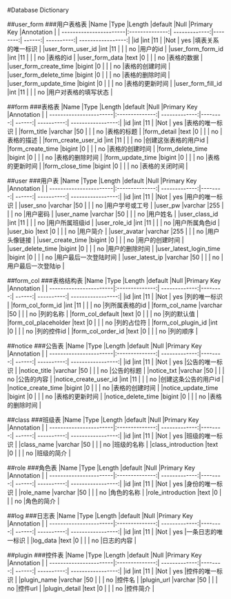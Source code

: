 #Database Dictionary##user_form###用户表格表|Name			               |Type		        |Length	        |default  |Null	   |Primary Key	|Annotation         || -----------------------|:--------------:| -------------:|--------:| ------:| ----------:| -----------------:||id			                 |int		          |11		          |         |Not	   |	yes	      |填表关系的唯一标识   ||user_form_user_id	     |int		          |11		          |	        |        |	no	      |用户的id            ||user_form_form_id	     |int		          |11		          |	        |        |	no	      |表格的id            ||user_form_data	         |text	          |0		          |	        |        |	no	      |表格的数据          ||user_form_create_time   |bigint  	      |0		          |	        |        |	no	      |表格的创建时间      ||user_form_delete_time   |bigint          |0		          |  	      |        |	no	      |表格的删除时间      ||user_form_update_time   |bigint  	      |0		          |	        |        |	no	      |表格的更新时间      ||user_form_fill_id       |int             |11		          |  	      |        |	no	      |用户对表格的填写状态 |##form###表格表|Name			               |Type		        |Length	        |default  |Null	   |Primary Key	|Annotation         || -----------------------|:--------------:| -------------:|--------:| ------:| ----------:| -----------------:||id			                 |int		          |11		          |         |Not	   |	yes	      |表格的唯一标识      ||form_title       	     |varchar         |50		          |	        |        |	no	      |表格的标题          ||form_detail       	     |text            |0		          |	        |        |	no	      |表格的描述          ||form_create_user_id     |int		          |11		          |	        |        |	no	      |创建这张表格的用户id ||form_create_time	       |bigint          |0		          |	        |        |	no	      |表格的创建时间      ||form_delete_time        |bigint   	      |0		          |	        |        |	no	      |表格的删除时间      ||form_update_time        |bigint          |0		          |  	      |        |	no	      |表格的更新时间      ||form_close_time         |bigint   	      |0		          |	        |        |	no	      |表格的关闭时间      |

##user###用户表|Name			               |Type		        |Length	        |default  |Null	   |Primary Key	|Annotation         || -----------------------|:--------------:| -------------:|--------:| ------:| ----------:| -----------------:||id			                 |int		          |11		          |         |Not	   |	yes	      |用户的唯一标识      ||user_sno         	     |varchar         |50		          |	        |        |	no	      |用户学号或工号      ||user_pw                 |varchar         |255		        |	        |        |	no	      |用户密码            ||user_name               |varchar         |50		          |	        |        |	no	      |用户姓名            ||user_class_id           |int		          |11		          |	        |        |	no	      |用户所属班级id      ||user_role_id            |int		          |11		          |	        |        |	no	      |用户所属角色id      ||user_bio          	     |text            |0		          |	        |        |	no	      |用户简介            ||user_avatar             |varchar         |255		        |	        |        |	no	      |用户头像链接        ||user_create_time	       |bigint          |0		          |	        |        |	no	      |用户的创建时间      ||user_delete_time        |bigint   	      |0		          |	        |        |	no	      |用户的删除时间      ||user_latest_login_time  |bigint          |0		          |  	      |        |	no	      |用户最后一次登陆时间 ||user_latest_ip          |varchar	        |50		          |	        |        |	no	      |用户最后一次登陆ip   |

##form_col
###表格结构表
|Name			               |Type		        |Length	        |default  |Null	   |Primary Key	|Annotation         |
| -----------------------|:--------------:| -------------:|--------:| ------:| ----------:| -----------------:|
|id			                 |int		          |11		          |         |Not	   |	yes	      |列的唯一标识        |
|form_col_form_id  	     |int             |11		          |	        |        |	no	      |列所属表格的id      |
|form_col_name           |varchar         |50		          |	        |        |	no	      |列的名称            |
|form_col_default        |text            |0		          |	        |        |	no	      |列的默认值          |
|form_col_placeholder    |text            |0		          |	        |        |	no	      |列的占位符          |
|form_col_plugin_id      |int             |0		          |	        |        |	no	      |列的控件id          |
|form_col_order_id       |text            |0		          |	        |        |	no	      |列的顺序            |

##notice
###公告表
|Name			               |Type		        |Length	        |default  |Null	   |Primary Key	|Annotation         |
| -----------------------|:--------------:| -------------:|--------:| ------:| ----------:| -----------------:|
|id			                 |int		          |11		          |         |Not	   |	yes	      |公告的唯一标识      |
|notice_title      	     |varchar         |50		          |	        |        |	no	      |公告的标题          |
|notice_txt              |varchar         |50		          |	        |        |	no	      |公告的内容          |
|notice_create_user_id   |int		          |11		          |	        |        |	no	      |创建这条公告的用户id |
|notice_create_time      |bigint          |0		          |	        |        |	no	      |表格的创建时间      |
|notice_update_time      |bigint   	      |0		          |	        |        |	no	      |表格的更新时间      |
|notice_delete_time      |bigint          |0		          |  	      |        |	no	      |表格的删除时间      |

##class
###班级表
|Name			               |Type		        |Length	        |default  |Null	   |Primary Key	|Annotation         |
| -----------------------|:--------------:| -------------:|--------:| ------:| ----------:| -----------------:|
|id			                 |int		          |11		          |         |Not	   |	yes	      |班级的唯一标识      |
|class_name              |varchar         |50		          |	        |        |	no	      |班级的名称          |
|class_introduction      |text            |0		          |	        |        |	no	      |班级的简介          |

##role
###角色表
|Name			               |Type		        |Length	        |default  |Null	   |Primary Key	|Annotation         |
| -----------------------|:--------------:| -------------:|--------:| ------:| ----------:| -----------------:|
|id			                 |int		          |11		          |         |Not	   |	yes	      |身份的唯一标识      |
|role_name               |varchar         |50		          |	        |        |	no	      |角色的名称          |
|role_introduction       |text            |0		          |	        |        |	no	      |角色的简介          |

##log
###日志表
|Name			               |Type		        |Length	        |default  |Null	   |Primary Key	|Annotation         |
| -----------------------|:--------------:| -------------:|--------:| ------:| ----------:| -----------------:|
|id			                 |int		          |11		          |         |Not	   |	yes	      |一条日志的唯一标识   |
|log_data                |text            |0		          |	        |        |	no	      |日志的内容          |

##plugin
###控件表
|Name			               |Type		        |Length	        |default  |Null	   |Primary Key	|Annotation         |
| -----------------------|:--------------:| -------------:|--------:| ------:| ----------:| -----------------:|
|id			                 |int		          |11		          |         |Not	   |	yes	      |控件的唯一标识      |
|plugin_name             |varchar         |50		          |	        |        |	no	      |控件名              |
|plugin_url              |varchar         |50		          |	        |        |	no	      |控件url             |
|plugin_detail           |text            |0		          |	        |        |	no	      |控件简介            |
